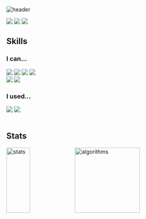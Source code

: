 
![header](https://capsule-render.vercel.app/api?type=waving&color=1A222C&height=300&section=header&text=TaeAhnK's%20Github&fontSize=60&animation=fadeI&fontColor=DDDDDD)

<div>
<a href="https://taeahnk.github.io"> <img href="taeahnk.github.io" src="https://img.shields.io/badge/Portfolio-1a222c?style=flat&logo=refinedgithub&logoColor=white&link=taeahnk.github.io" /></a>
<a href="https://code-in-coffee.tistory.com"><img href="code-in-coffee.tistory.com" src="https://img.shields.io/badge/Blog-B20606?style=flat&logo=tistory&logoColor=white&link=code-in-coffee.tistory.com" /></a>
<img src="https://img.shields.io/badge/tenny0124@naver.com-2DB400?style=flat&logo=naver&logoColor=white" />
</div>

## Skills

<div>
  <div>
    <div align="left" valign="top">
      <h3>I can...</h3>
        <img src="https://img.shields.io/badge/C-A8B9CC?style=for-the-badge&logo=c&logoColor=white" /> 
        <img src="https://img.shields.io/badge/C%2B%2B-00599C?style=for-the-badge&logo=c%2B%2B&logoColor=white" />
        <img src="https://img.shields.io/badge/C%23-68217A?style=for-the-badge&logo=sharp&logoColor=white" />  
        <img src="https://img.shields.io/badge/Python-FFD43B?style=for-the-badge&logo=python&logoColor=blue" /> <br>
        <img src="https://img.shields.io/badge/Unity-100000?style=for-the-badge&logo=unity&logoColor=white" /> 
        <img src="https://img.shields.io/badge/-Unreal%20Engine-313131?style=for-the-badge&logo=unreal-engine&logoColor=white" /> 
    </div>
    <div valign="top">
      <h3>I used...</h3>
        <img src="https://img.shields.io/badge/Bash-121011?style=for-the-badge&logo=gnu-bash&logoColor=white" /> 
        <img src="https://img.shields.io/badge/MySQL-005C84?style=for-the-badge&logo=mysql&logoColor=white" />
    </div>
  </div>
</div>

<br>

## Stats

<div align="left">
  <img alt="stats" align="left" src="https://github-readme-stats.vercel.app/api/top-langs/?username=taeahnk&layout=compact&size_weight=0.1&count_weight=0.5&hide=ASP.NET,ShaderLab,HLSL,Makefile,Assembly,HTML,SCSS,CSS,Ruby,JavaScript" width="35%" height="170" />
  <img alt="algorithms" align="left" src="http://mazassumnida.wtf/api/generate_badge?boj=tenny0124" width=auto height="170"/>
</div>
